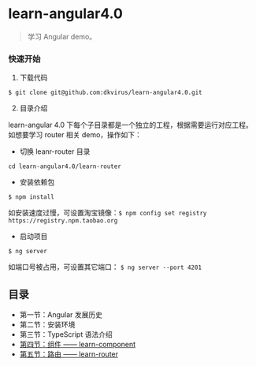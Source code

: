 # learn-angular4.0

> 学习 Angular demo。

### 快速开始

1. 下载代码

```
$ git clone git@github.com:dkvirus/learn-angular4.0.git
``` 

2. 目录介绍

learn-angular 4.0 下每个子目录都是一个独立的工程，根据需要运行对应工程。如想要学习 router 相关 demo，操作如下：

  - 切换 leanr-router 目录
  
  ```
  cd learn-angular4.0/learn-router
  ```
  
  - 安装依赖包
  
  ```
  $ npm install
  ```
  
  如安装速度过慢，可设置淘宝镜像：`$ npm config set registry https://registry.npm.taobao.org`
  
  - 启动项目
  
  ```
  $ ng server
  ```
  
  如端口号被占用，可设置其它端口： `$ ng server --port 4201`
  
  ## 目录
  
  - 第一节：Angular 发展历史
  - 第二节：安装环境
  - 第三节：TypeScript 语法介绍
  - [第四节：组件 —— learn-component](https://github.com/dkvirus/learn-angular4.0/tree/master/learn-component)
  - [第五节：路由 —— learn-router](https://github.com/dkvirus/learn-angular4.0/tree/master/learn-router)
  
